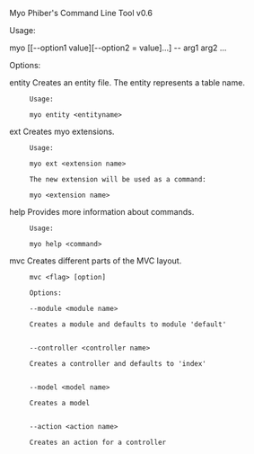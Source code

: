 
  Myo Phiber's Command Line Tool v0.6


 Usage:

 myo <comand> <flag> [[--option1 value][--option2 = value]...] -- arg1 arg2 ...


 Options:

 entity		Creates an entity file. The entity represents a table name.

		 Usage:

		 myo entity <entityname>


 ext		Creates myo extensions.

  		 Usage:

  		 myo ext <extension name>

  		 The new extension will be used as a command:

  		 myo <extension name>


 help		Provides more information about commands.

		 Usage:

		 myo help <command>


 mvc		Creates different parts of the MVC layout.

  		 mvc <flag> [option]

  		 Options:

  		 --module <module name>

  		 Creates a module and defaults to module 'default'


  		 --controller <controller name>

  		 Creates a controller and defaults to 'index'


  		 --model <model name>

  		 Creates a model


  		 --action <action name>

  		 Creates an action for a controller

  
